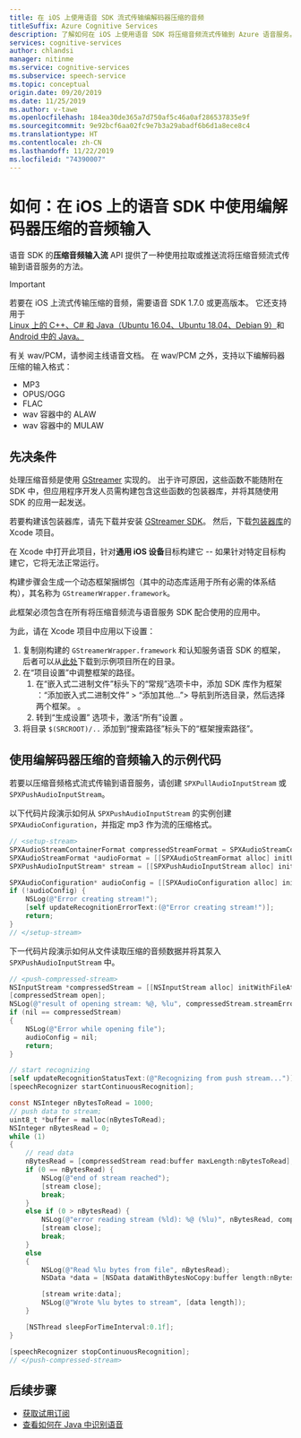 ```yaml
---
title: 在 iOS 上使用语音 SDK 流式传输编解码器压缩的音频
titleSuffix: Azure Cognitive Services
description: 了解如何在 iOS 上使用语音 SDK 将压缩音频流式传输到 Azure 语音服务。
services: cognitive-services
author: chlandsi
manager: nitinme
ms.service: cognitive-services
ms.subservice: speech-service
ms.topic: conceptual
origin.date: 09/20/2019
ms.date: 11/25/2019
ms.author: v-tawe
ms.openlocfilehash: 184ea30de365a7d750af5c46a0af286537835e9f
ms.sourcegitcommit: 9e92bcf6aa02fc9e7b3a29abadf6b6d1a8ece8c4
ms.translationtype: HT
ms.contentlocale: zh-CN
ms.lasthandoff: 11/22/2019
ms.locfileid: "74390007"
---
```

# <a name="how-to-use-codec-compressed-audio-input-with-the-speech-sdk-on-ios"></a>如何：在 iOS 上的语音 SDK 中使用编解码器压缩的音频输入

语音 SDK 的**压缩音频输入流** API 提供了一种使用拉取或推送流将压缩音频流式传输到语音服务的方法。

> [!IMPORTANT]
> 若要在 iOS 上流式传输压缩的音频，需要语音 SDK 1.7.0 或更高版本。 它还支持用于 [Linux 上的 C++、C# 和 Java（Ubuntu 16.04、Ubuntu 18.04、Debian 9）](how-to-use-codec-compressed-audio-input-streams.md)和 [Android 中的 Java。](how-to-use-codec-compressed-audio-input-streams-android.md)

有关 wav/PCM，请参阅主线语音文档。 在 wav/PCM 之外，支持以下编解码器压缩的输入格式：

- MP3
- OPUS/OGG
- FLAC
- wav 容器中的 ALAW
- wav 容器中的 MULAW

## <a name="prerequisites"></a>先决条件

处理压缩音频是使用 [GStreamer](https://gstreamer.freedesktop.org) 实现的。 出于许可原因，这些函数不能随附在 SDK 中，但应用程序开发人员需构建包含这些函数的包装器库，并将其随使用 SDK 的应用一起发送。

若要构建该包装器库，请先下载并安装 [GStreamer SDK](https://gstreamer.freedesktop.org/data/pkg/ios/1.16.0/gstreamer-1.0-devel-1.16.0-ios-universal.pkg)。 然后，下载[包装器库](https://github.com/Azure-Samples/cognitive-services-speech-sdk/tree/master/samples/objective-c/ios/compressed-streams/GStreamerWrapper)的 Xcode 项目。

在 Xcode 中打开此项目，针对**通用 iOS 设备**目标构建它 -- 如果针对特定目标构建它，它将无法正常运行。

构建步骤会生成一个动态框架捆绑包（其中的动态库适用于所有必需的体系结构），其名称为 `GStreamerWrapper.framework`。

此框架必须包含在所有将压缩音频流与语音服务 SDK 配合使用的应用中。

为此，请在 Xcode 项目中应用以下设置：

1. 复制刚构建的 `GStreamerWrapper.framework` 和认知服务语音 SDK 的框架，后者可以从[此处](https://aka.ms/csspeech/iosbinary)下载到示例项目所在的目录。
1. 在“项目设置”中调整框架的路径。 
   1. 在“嵌入式二进制文件”标头下的“常规”选项卡中，添加 SDK 库作为框架   ：“添加嵌入式二进制文件” > “添加其他...”> 导航到所选目录，然后选择两个框架。   。
   1. 转到“生成设置”  选项卡，激活“所有”设置  。
1. 将目录 `$(SRCROOT)/..` 添加到“搜索路径”标头下的“框架搜索路径”。  

## <a name="example-code-using-codec-compressed-audio-input"></a>使用编解码器压缩的音频输入的示例代码

若要以压缩音频格式流式传输到语音服务，请创建 `SPXPullAudioInputStream` 或 `SPXPushAudioInputStream`。

以下代码片段演示如何从 `SPXPushAudioInputStream` 的实例创建 `SPXAudioConfiguration`，并指定 mp3 作为流的压缩格式。

```objectivec
// <setup-stream>
SPXAudioStreamContainerFormat compressedStreamFormat = SPXAudioStreamContainerFormat_MP3;
SPXAudioStreamFormat *audioFormat = [[SPXAudioStreamFormat alloc] initUsingCompressedFormat:compressedStreamFormat];
SPXPushAudioInputStream* stream = [[SPXPushAudioInputStream alloc] initWithAudioFormat:audioFormat];

SPXAudioConfiguration* audioConfig = [[SPXAudioConfiguration alloc] initWithStreamInput:stream];
if (!audioConfig) {
    NSLog(@"Error creating stream!");
    [self updateRecognitionErrorText:(@"Error creating stream!")];
    return;
}
// </setup-stream>
```

下一代码片段演示如何从文件读取压缩的音频数据并将其泵入 `SPXPushAudioInputStream` 中。

```objectivec
// <push-compressed-stream>
NSInputStream *compressedStream = [[NSInputStream alloc] initWithFileAtPath:weatherFile];
[compressedStream open];
NSLog(@"result of opening stream: %@, %lu", compressedStream.streamError, (unsigned long)compressedStream.streamStatus);
if (nil == compressedStream)
{
    NSLog(@"Error while opening file");
    audioConfig = nil;
    return;
}

// start recognizing
[self updateRecognitionStatusText:(@"Recognizing from push stream...")];
[speechRecognizer startContinuousRecognition];

const NSInteger nBytesToRead = 1000;
// push data to stream;
uint8_t *buffer = malloc(nBytesToRead);
NSInteger nBytesRead = 0;
while (1)
{
    // read data
    nBytesRead = [compressedStream read:buffer maxLength:nBytesToRead];
    if (0 == nBytesRead) {
        NSLog(@"end of stream reached");
        [stream close];
        break;
    }
    else if (0 > nBytesRead) {
        NSLog(@"error reading stream (%ld): %@ (%lu)", nBytesRead, compressedStream.streamError, compressedStream.streamStatus);
        [stream close];
        break;
    }
    else
    {
        NSLog(@"Read %lu bytes from file", nBytesRead);
        NSData *data = [NSData dataWithBytesNoCopy:buffer length:nBytesRead freeWhenDone:NO];

        [stream write:data];
        NSLog(@"Wrote %lu bytes to stream", [data length]);
    }

    [NSThread sleepForTimeInterval:0.1f];
}

[speechRecognizer stopContinuousRecognition];
// </push-compressed-stream>
```

## <a name="next-steps"></a>后续步骤

- [获取试用订阅](https://www.azure.cn/pricing/1rmb-trial/)
- [查看如何在 Java 中识别语音](~/articles/cognitive-services/Speech-Service/quickstarts/speech-to-text-from-microphone.md?pivots=programming-language-java)
